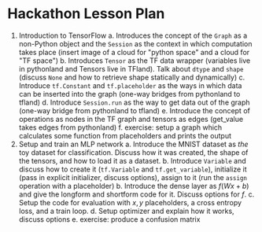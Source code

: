 # Hackathon Lesson Plan

1. Introduction to TensorFlow
	a. Introduces the concept of the `Graph` as a non-Python object and the `Session` as the context in which computation takes place (insert image of a cloud for "python space" and a cloud for "TF space")
	b. Introduces `Tensor` as the TF data wrapper (variables live in pythonland and Tensors live in TFland). Talk about `dtype` and `shape` (discuss `None` and how to retrieve shape statically and dynamically)
	c. Introduce `tf.Constant` and `tf.placeholder` as the ways in which data can be inserted into the graph (one-way bridges from pythonland to tfland)
	d. Introduce `Session.run` as the way to get data out of the graph (one-way bridge from pythonland to tfland)
	e. Introduce the concept of operations as nodes in the TF graph and tensors as edges (get_value takes edges from pythonland)
	f. exercise: setup a graph which calculates some function from placeholders and prints the output
2. Setup and train an MLP network
	a. Introduce the MNIST dataset as *the* toy dataset for classification. Discuss how it was created, the shape of the tensors, and how to load it as a dataset.
	b. Introduce `Variable` and discuss how to create it (`tf.Variable` and `tf.get_variable`), initialize it (pass in explicit initializer, discuss options), assign to it (run the `assign` operation with a placeholder) 
	b. Introduce the dense layer as $f(Wx+b)$ and give the longform and shortform code for it. Discuss options for $f$.
	c. Setup the code for evaluation with $x,y$ placeholders, a cross entropy loss, and a train loop.
	d. Setup optimizer and explain how it works, discuss options
	e. exercise: produce a confusion matrix
